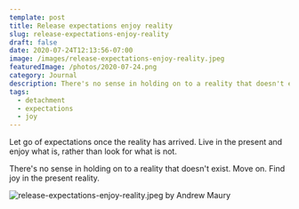 ```yaml
---
template: post
title: Release expectations enjoy reality
slug: release-expectations-enjoy-reality
draft: false
date: 2020-07-24T12:13:56-07:00
image: /images/release-expectations-enjoy-reality.jpeg
featuredImage: /photos/2020-07-24.png
category: Journal
description: There's no sense in holding on to a reality that doesn't exist. Move on. Find joy in the present reality. 
tags:
  - detachment
  - expectations
  - joy
---
```

Let go of expectations once the reality has arrived. Live in the present and enjoy what is, rather than look for what is not.

There's no sense in holding on to a reality that doesn't exist. Move on. Find joy in the present reality.

![release-expectations-enjoy-reality.jpeg by Andrew Maury](/images/release-expectations-enjoy-reality.jpeg)
